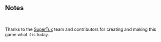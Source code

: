 ## Notes
<br/>

Thanks to the [SuperTux](https://github.com/SuperTux/supertux) team and contributors for creating and making this game what it is today.
<br/>

